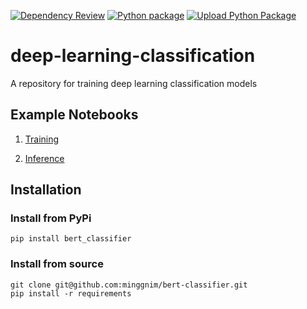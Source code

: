 [![Dependency Review](https://github.com/minggnim/nlp-classification-model/actions/workflows/dependency-review.yml/badge.svg)](https://github.com/minggnim/nlp-classification-model/actions/workflows/dependency-review.yml)
[![Python package](https://github.com/minggnim/nlp-classification-model/actions/workflows/python-package.yml/badge.svg)](https://github.com/minggnim/nlp-classification-model/actions/workflows/python-package.yml)
[![Upload Python Package](https://github.com/minggnim/nlp-classification-model/actions/workflows/python-publish.yml/badge.svg)](https://github.com/minggnim/nlp-classification-model/actions/workflows/python-publish.yml)

# deep-learning-classification

A repository for training deep learning classification models


## Example Notebooks

1. [Training](https://github.com/minggnim/nlp-classification-model/blob/master/notebooks/01_custom_training_example.ipynb)

2. [Inference](https://github.com/minggnim/nlp-classification-model/blob/master/notebooks/02_inference_example.ipynb)


## Installation

### Install from PyPi
```
pip install bert_classifier
```

### Install from source
```
git clone git@github.com:minggnim/bert-classifier.git
pip install -r requirements
```
